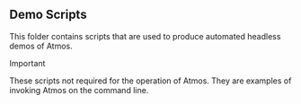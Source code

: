 ## Demo Scripts

This folder contains scripts that are used to produce automated headless demos of Atmos. 

> [!IMPORTANT]
> These scripts not required for the operation of Atmos. They are examples of invoking Atmos on the command line.

